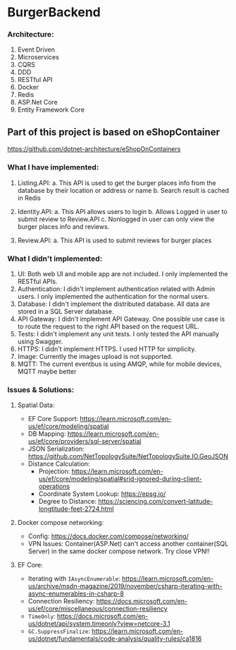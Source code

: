 # BurgerBackend

### Architecture:
1. Event Driven
2. Microservices
3. CQRS
4. DDD
5. RESTful API
6. Docker
7. Redis
8. ASP.Net Core
9. Entity Framework Core 

## Part of this project is based on eShopContainer
https://github.com/dotnet-architecture/eShopOnContainers

### What I have implemented:
1. Listing.API: 
	a. This API is used to get the burger places info from the database by their location or address or name
	b. Search result is cached in Redis

2. Identity.API:
	a. This API allows users to login
	b. Allows Logged in user to submit review to Review.API
	c. Nonlogged in user can only view the burger places info and reviews.

3. Review.API:
	a. This API is used to submit reviews for burger places


### What I didn't implemented:
1. UI: Both web UI and mobile app are not included. I only implemented the RESTful APIs.
2. Authentication: I didn't implement authentication related with Admin users. I only implemented the authentication for the normal users.
3. Database: I didn't implement the distributed database. All data are stored in a SQL Server database.
4. API Gateway: I didn't implement API Gateway. One possible use case is to route the request to the right API based on the request URL.
5. Tests: I didn't implement any unit tests. I only tested the API manually using Swagger. 
6. HTTPS: I didn't implement HTTPS. I used HTTP for simplicity.
7. Image: Currently the images upload is not supported.
8. MQTT: The current eventbus is using AMQP, while for mobile devices, MQTT maybe better


### Issues & Solutions:
1. Spatial Data:
	- EF Core Support: https://learn.microsoft.com/en-us/ef/core/modeling/spatial
	- DB Mapping: https://learn.microsoft.com/en-us/ef/core/providers/sql-server/spatial
	- JSON Serialization: https://github.com/NetTopologySuite/NetTopologySuite.IO.GeoJSON
    - Distance Calculation: 
      - Projection: https://learn.microsoft.com/en-us/ef/core/modeling/spatial#srid-ignored-during-client-operations
      - Coordinate System Lookup: https://epsg.io/
      - Degree to Distance: https://sciencing.com/convert-latitude-longtitude-feet-2724.html
      
2. Docker compose networking:
   - Config: https://docs.docker.com/compose/networking/
   - VPN Issues: Container(ASP.Net) can't access another container(SQL Server) in the same docker compose network. Try close VPN!!
   
3. EF Core:
   - Iterating with `IAsyncEnumerable`:
     https://learn.microsoft.com/en-us/archive/msdn-magazine/2019/november/csharp-iterating-with-async-enumerables-in-csharp-8
   - Connection Resiliency: https://docs.microsoft.com/en-us/ef/core/miscellaneous/connection-resiliency
   - `TimeOnly`: https://docs.microsoft.com/en-us/dotnet/api/system.timeonly?view=netcore-3.1
   - `GC.SuppressFinalize`: https://learn.microsoft.com/en-us/dotnet/fundamentals/code-analysis/quality-rules/ca1816

